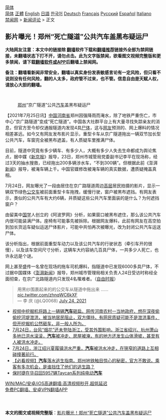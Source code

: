  <!-- 面包屑导航 --> <div class="breadcrumb"><!-- GTranslate: https://gtranslate.io/ -->  <div class="switcher notranslate">  <div class="selected">  <a href="#" onclick="return false;"> 简体</a>  </div>  <div class="option">  <a href="https://www.bannedbook.org" onclick="doGTranslate('zh-CN|zh-CN');jQuery('div.switcher div.selected a').html(jQuery(this).html());return false;" title="简体中文" class="nturl selected"> 简体</a>  <a href="https://www.bannedbook.org/zh-tw/" onclick="doGTranslate('zh-CN|zh-TW');jQuery('div.switcher div.selected a').html(jQuery(this).html());return false;" title="繁體中文" class="nturl"> 正體</a>  <a href="https://www.bannedbook.org/en/" onclick="doGTranslate('zh-CN|en');jQuery('div.switcher div.selected a').html(jQuery(this).html());return false;" title="English" class="nturl"> English</a>  <a href="https://www.bannedbook.org/ja/" onclick="doGTranslate('zh-CN|ja');jQuery('div.switcher div.selected a').html(jQuery(this).html());return false;" title="日本語" class="nturl"> 日語</a>  <a href="https://www.bannedbook.org/ko/" onclick="doGTranslate('zh-CN|ko');jQuery('div.switcher div.selected a').html(jQuery(this).html());return false;" title="한국어" class="nturl"> 한국어</a>  <a href="https://www.bannedbook.org/de/" onclick="doGTranslate('zh-CN|de');jQuery('div.switcher div.selected a').html(jQuery(this).html());return false;" title="Deutsch" class="nturl"> Deutsch</a>  <a href="https://www.bannedbook.org/fr/" onclick="doGTranslate('zh-CN|fr');jQuery('div.switcher div.selected a').html(jQuery(this).html());return false;" title="Français" class="nturl"> Français</a>  <a href="https://www.bannedbook.org/ru/" onclick="doGTranslate('zh-CN|ru');jQuery('div.switcher div.selected a').html(jQuery(this).html());return false;" title="Русский" class="nturl"> Русский</a>  <a href="https://www.bannedbook.org/es/" onclick="doGTranslate('zh-CN|es');jQuery('div.switcher div.selected a').html(jQuery(this).html());return false;" title="Español" class="nturl"> Español</a>  <a href="https://www.bannedbook.org/it/" onclick="doGTranslate('zh-CN|it');jQuery('div.switcher div.selected a').html(jQuery(this).html());return false;" title="Italiano" class="nturl"> Italiano</a>  </div>  </div>      <div class='breadcrumb-sub'><!-- Breadcrumb NavXT 6.3.0 --> <a href="https://www.bannedbook.org/" class="home">禁闻网</a> &gt; <a href="https://www.bannedbook.org/bnews/comments/" class="category">新闻评论</a> &gt; 正文</div></div><h2>影片曝光！郑州“死亡隧道”公共汽车盖黑布疑运尸</h2> <p class="notice"><b>大陆网友注意：本文中的链接除 <a href="https://github.com/bannedbook/fanqiang" >翻墙</a>软件下载和<a href="https://github.com/killgcd/justmysocks/blob/master/README.md">翻墙推荐</a>链接外全部为禁网链接，未翻墙状态下打不开，请勿点击。此为文字版禁闻，欲看图文视频完整版和更多禁闻，请下载<a href="https://github.com/bannedbook/fanqiang">翻墙软件或APP</a>后翻墙上禁闻网。</p><p>备注：翻墙看新闻非常安全，翻墙以真实身份发表敏感言论有一定风险，但只看不说则没有任何风险，翻的人太多，政府管不过来，也不管。信息自由是天赋人权，请放心大胆的翻墙。</b></p>  <div class="entry"> <br /> <figure><a href="https://i1.wp.com/upload-images-bucket-v64rleca837do.s3.eu-west-1.amazonaws.com/wp-content/uploads/2021/07/25094706/Screen-Shot-2021-07-25-at-7.52.04-pm.png?fit=402%2C357&#038;ssl=1" data-caption="郑州“京广隧道”公共汽车盖黑布疑运尸"></a><figcaption class="wp-caption-text"><a href="https://www.bannedbook.org/bnews/tag/%e9%83%91%e5%b7%9e/" class="st_tag internal_tag" rel="tag" title="标签 郑州 下的日志">郑州</a>“京广隧道”公共<a href="https://www.bannedbook.org/bnews/tag/%e6%b1%bd%e8%bd%a6/" class="st_tag internal_tag" rel="tag" title="标签 汽车 下的日志">汽车</a>盖黑布疑运尸</figcaption></figure> <p>【2021年7月25日讯】<span class='wp_keywordlink_affiliate'><a href="https://www.bannedbook.org/" title="中国" target="_blank">中国</a></span><a href="https://www.bannedbook.org/bnews/tag/%e6%b2%b3%e5%8d%97%e7%9c%81/" class="st_tag internal_tag" rel="tag" title="标签 河南省 下的日志">河南省</a>郑州因强降雨而淹水，除了地铁严重伤亡，市中心“京广路隧道”变成“死亡隧道”。中国各大社群平台上有大量寻找失踪亲友的消息，但官方至今却仅通报隧道内发现4具<a href="https://www.bannedbook.org/bnews/tag/%E5%B0%B8%E4%BD%93/" class="st_tag internal_tag" rel="tag" title="标签 尸体 下的日志">尸体</a>，这与<a href="https://www.bannedbook.org/bnews/tag/%e7%bd%91%e5%8f%8b/" class="st_tag internal_tag" rel="tag" title="标签 网友 下的日志">网友</a>预测的、网上爆料的情况相差甚远。如今又有网友发布影片显示，重型卡车从京广隧道拖出一辆双节加长型公共汽车，车窗完全被黑布遮盖，有人质疑车里推满尸体。</p> <p>目前，隧道中究竟有多少辆车、有多少人，大概有多少人失去生命都成为舆论焦点，据中媒《<a href="https://www.bannedbook.org/bnews/tag/%e6%96%b0%e4%ba%ac%e6%8a%a5/" class="st_tag internal_tag" rel="tag" title="标签 新京报 下的日志">新京报</a>》报导，23日，郑州市城管局党委副书记李平在现场称，经过3天的抽水搜救，已经拖出200多辆涉水车，“不到300辆”。但根据此前《澎湃<span class='wp_keywordlink_affiliate'><a href="https://www.bannedbook.org/" title="新闻">新闻</a></span>》报导，被淹车辆上千。中国官媒修改被淹车辆的真实数据，遭质疑掩盖真相。</p>  <p>7月24日，网友曝光了一段由居住在京广路隧道周边<span class='wp_keywordlink_affiliate'><a href="https://www.bannedbook.org/bnews/ccpdope/" title="中共高层内幕" target="_blank">高层</a></span>居民拍摄的影片，显示一辆双节绿色<a href="https://www.bannedbook.org/bnews/tag/%e5%85%ac%e4%ba%a4%e8%bd%a6/" class="st_tag internal_tag" rel="tag" title="标签 公交车 下的日志">公交车</a>被前面重型卡车拖拽，缓慢行驶，窗户被黑布遮挡。有网友表示，类似的公共汽车有大约6辆，并质疑这些公共汽车里面装的是什么？为何遮挡窗户？</p> <p>由留美中<span class='wp_keywordlink'><a href="https://www.bannedbook.org/forum24/" title="国学传统文化禁书" target="_blank">国学</a></span>人创立的《阿波罗网》分析，如果窗口被黑布遮住，那么该公共汽车内很可能装满尸体。座椅有可能事先被拆除。根据网友爆料，此前有网友在高空拍到加长货运车疑似运送尸体影片，可能中共怕再次被曝光，改为封闭公共汽车运送尸体。</p>  <p>该分析指出，根据前面重型车动力以及该公共汽车的行驶状态（牵引车开的很慢），以及该车空间尺寸分析，这辆车大约容纳几百具尸体，一共多少人死亡，也许永远是个谜。</p> <p>网上甚至盛传一名曾在现场的拖车司机爆料，指隧道中已发现6000多具尸体，不过据中国媒体《<a href="https://www.bannedbook.org/bnews/tag/%E6%BE%8E%E6%B9%83%E6%96%B0%E9%97%BB/" class="st_tag internal_tag" rel="tag" title="标签 澎湃新闻 下的日志">澎湃新闻</a>》报导，郑州城市管理局相关负责人24日受访时称经全面彻查，在京广北路隧道内只发现4名罹难者。（<a href="https://www.bannedbook.org/bnews/tag/%e8%87%aa%e7%94%b1%e6%97%b6%e6%8a%a5/" class="st_tag internal_tag" rel="tag" title="标签 自由时报 下的日志">自由时报</a>）</p>  <blockquote class="twitter-tweet" data-width="550" data-dnt="true"> 用黑纱围裹起来的的公交车从隧道中拖出来 …… <a href="https://t.co/zhnqWC6kXF">pic.twitter.com/zhnqWC6kXF</a><br/> &mdash; 李 庆 (@LQ0068) <a href="https://twitter.com/LQ0068/status/1418827941929230340?ref_src=twsrc%5Etfw">July 24, 2021</a><br/> </blockquote> <ul class='op-related-articles' title='相关阅读'> <li><a href='https://www.bannedbook.org/bnews/bannedvideo/20210725/1593785.html' target='_blank'>视频中挖掘机将路上一辆辆<b>汽车</b>砸扁。网传河南农村一当地政府，想在深夜偷偷挖河堤泄洪，被当地居民阻止，双方僵持，有网民质疑可能不是泄洪事件，但开挖掘机公然砸车，非一般人所为。</a></li> <li><a href='https://www.bannedbook.org/bnews/bannedvideo/20210724/1593444.html' target='_blank'>7月24日，台风“烟花”还未登陆浙江，受其外围影响，浙江省绍兴、杭州萧山多地已洪水滚滚，<b>汽车</b>被冲走、房屋被淹，有的地方还发生山体滑坡，甚至有人被洪水冲走。</a></li> <li><a href='https://www.bannedbook.org/bnews/bannedvideo/20210724/1593381.html' target='_blank'>7月24日，浙江绍兴夏履镇洪水严重，<b>汽车</b>被洪水冲走，在狭窄的道路上互相碰撞著前行。</a></li> <li><a href='https://www.bannedbook.org/bnews/bannedvideo/20210723/1592830.html' target='_blank'>【必看视频】<b>汽车</b>落水逃生指南。郑州地铁触目惊心的秘密，官方不敢说。乘客有多次机会，是谁挡住了他们的逃生路？</a></li> <li><a href='https://www.bannedbook.org/bnews/baitai/20210723/1592790.html' target='_blank'>保时捷在华召回5957辆Taycan系列纯电动<b>汽车</b></a></li> </ul> <p class="texttj"> <a href="https://github.com/bannedbook/fanqiang/wiki/V2ray%E6%9C%BA%E5%9C%BA" target="_blank">WIN/MAC/安卓/iOS高速翻墙:高清视频秒开,超低延迟</a><br/> <a href="https://github.com/bannedbook/fanqiang/wiki/%E7%A6%81%E9%97%BB%E7%BD%91%E5%AE%89%E5%8D%93%E7%BF%BB%E5%A2%99%E6%96%B0%E9%97%BBAPP" target="_blank">免费PC翻墙、安卓VPN翻墙APP</a></p><p>&nbsp;</p> <a name='sharetosocial'></a>  <div style="margin-bottom:5px;padding-bottom:5px;clear:both"> <div id="archive-pix-1" class="banner-ads"> <!-- AuctionX Display platform tag START --> <div id="26318x728x90x621x_ADSLOT2" clicktrack="%%CLICK_URL_ESC%%"></div> <!-- AuctionX Display platform tag END --> </div> <div id="archive-pix-2" class="banner-ads"> <!-- AuctionX Display platform tag START --> <div id="26315x300x250x621x_ADSLOT2" clicktrack="%%CLICK_URL_ESC%%"></div> <!-- AuctionX Display platform tag END --> </div> </div>  <div id="archive-pix-1" class="banner-ads"> <!-- AuctionX Display platform tag START --> <div id="26318x728x90x621x_ADSLOT3" clicktrack="%%CLICK_URL_ESC%%"></div> <!-- AuctionX Display platform tag END --> </div> <div><b>本文的图文或视频完整版</b>：<a href='https://www.bannedbook.org/bnews/comments/20210725/1593942.html'>影片曝光！郑州“死亡隧道”公共汽车盖黑布疑运尸</a></div>  </div><!--END ENTRY--> 